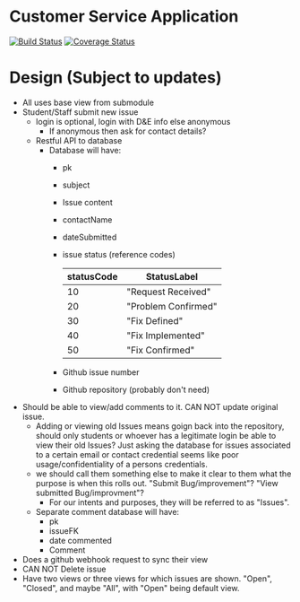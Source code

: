 # Customer Service Application

[![Build Status](https://travis-ci.org/dewv/customerServiceApp.svg?branch=master)](https://travis-ci.org/dewv/customerServiceApp)
[![Coverage Status](https://coveralls.io/repos/github/dewv/customerServiceApp/badge.svg?branch=master)](https://coveralls.io/github/dewv/customerServiceApp?branch=master)

# Design (Subject to updates)
- All uses base view from submodule
- Student/Staff submit new issue
  - login is optional, login with D&E info else anonymous
    - If anonymous then ask for contact details?
  - Restful API to database 
    - Database will have: 
      - pk
      - subject
      - Issue content
      - contactName
      - dateSubmitted
      - issue status (reference codes)  
      
        |  statusCode  |      StatusLabel      |  
        |     -----    |         -----         |  
        |      10      |  "Request Received"   |  
        |      20      |  "Problem Confirmed"  |  
        |      30      |  "Fix Defined"        |  
        |      40      |  "Fix Implemented"    |  
        |      50      |  "Fix Confirmed"      |  
      - Github issue number
      - Github repository (probably don't need)
- Should be able to view/add comments to it.  CAN NOT update original issue.
    - Adding or viewing old Issues means goign back into the repository, should only students or whoever has a legitimate login be able to view their old Issues?  Just asking the database for issues associated to a certain email or contact credential seems like poor usage/confidentiality of a persons credentials.
    - we should call them something else to make it clear to them what the purpose is when this rolls out.  "Submit      Bug/improvement"? "View submitted Bug/improvment"?  
      - For our intents and purposes, they will be referred to as "Issues".
    - Separate comment database will have:
      - pk
      - issueFK
      - date commented
      - Comment
 - Does a github webhook request to sync their view
- CAN NOT Delete issue
- Have two views or three views for which issues are shown.  "Open", "Closed", and maybe "All", with "Open" being default view.  


